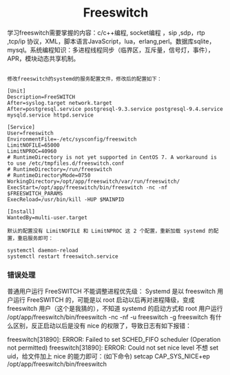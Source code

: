 <h1 style=text-align:center>Freeswitch</h1>

学习freeswitch需要掌握的内容：c/c++编程, socket编程 ，sip ,sdp，rtp ,tcp/ip 协议，XML，脚本语言JavaScript，lua，erlang,perl。数据库sqlite，mysql。系统编程知识：多进程线程同步（临界区，互斥量，信号灯，事件），APR，模块动态共享机制。

```sys

修改freeswitch的systemd的服务配置文件，修改后的配置如下：

[Unit]
Description=FreeSWITCH
After=syslog.target network.target
After=postgresql.service postgresql-9.3.service postgresql-9.4.service mysqld.service httpd.service

[Service]
User=freeswitch
EnvironmentFile=-/etc/sysconfig/freeswitch
LimitNOFILE=65000
LimitNPROC=40960
# RuntimeDirectory is not yet supported in CentOS 7. A workaround is to use /etc/tmpfiles.d/freeswitch.conf
# RuntimeDirectory=/run/freeswitch
# RuntimeDirectoryMode=0750
WorkingDirectory=/opt/app/freeswitch/var/run/freeswitch/
ExecStart=/opt/app/freeswitch/bin/freeswitch -nc -nf $FREESWITCH_PARAMS
ExecReload=/usr/bin/kill -HUP $MAINPID

[Install]
WantedBy=multi-user.target

默认的配置没有 LimitNOFILE 和 LimitNPROC 这 2 个配置，重新加载 systemd 的配置，重启服务即可：

systemctl daemon-reload
systemctl restart freeswitch.service

```

### 错误处理

普通用户运行 FreeSWITCH 不能调整进程优先级：
Systemd 是以 freeswitch 用户运行 FreeSWITCH 的，可能是以 root 启动以后再对进程降级，变成 freeswitch 用户（这个是我猜的），不知道 systemd 的启动方式和 root 用户运行 /opt/app/freeswitch/bin/freeswitch -nc -nf -u freeswitch -g freeswitch 有什么区别，反正启动以后是没有 nice 的权限了，导致日志有如下报错：

freeswitch[31890]: ERROR: Failed to set SCHED_FIFO scheduler (Operation not permitted)
freeswitch[31890]: ERROR: Could not set nice level
不想 set uid，给文件加上 nice 的能力即可：(如下命令)
setcap CAP_SYS_NICE+ep /opt/app/freeswitch/bin/freeswitch

